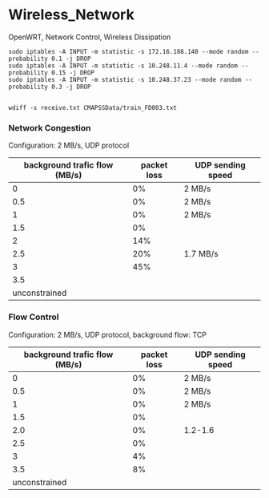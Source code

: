 # Wireless_Network
OpenWRT, Network Control, Wireless Dissipation

```
sudo iptables -A INPUT -m statistic -s 172.16.188.140 --mode random --probability 0.1 -j DROP
sudo iptables -A INPUT -m statistic -s 10.248.11.4 --mode random --probability 0.15 -j DROP
sudo iptables -A INPUT -m statistic -s 10.248.37.23 --mode random --probability 0.3 -j DROP


```

```shell
wdiff -s receive.txt CMAPSSData/train_FD003.txt
```

### Network Congestion

Configuration: 2 MB/s, UDP protocol

| background trafic flow (MB/s) | packet loss | UDP sending speed |
| ----------------------------- | ----------- | ----------------- |
| 0                             | 0%          | 2 MB/s            |
| 0.5                           | 0%          | 2 MB/s            |
| 1                             | 0%          | 2 MB/s            |
| 1.5                           | 0%          |                   |
| 2                             | 14%         |                   |
| 2.5                           | 20%         | 1.7 MB/s          |
| 3                             | 45%         |                   |
| 3.5                           |             |                   |
| unconstrained                 |             |                   |

### Flow Control

Configuration: 2 MB/s, UDP protocol, background flow: TCP

| background trafic flow (MB/s) | packet loss | UDP sending speed |
| ----------------------------- | ----------- | ----------------- |
| 0                             | 0%          | 2 MB/s            |
| 0.5                           | 0%          | 2 MB/s            |
| 1                             | 0%          | 2 MB/s            |
| 1.5                           | 0%          |                   |
| 2.0                           | 0%          | 1.2-1.6           |
| 2.5                           | 0%          |                   |
| 3                             | 4%          |                   |
| 3.5                           | 8%          |                   |
| unconstrained                 |             |                   |
